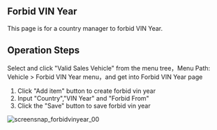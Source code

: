 ## Forbid VIN Year

This page is for a country manager to forbid VIN Year.

## Operation Steps
Select and click "Valid Sales Vehicle" from the menu tree，Menu Path: Vehicle > Forbid VIN Year menu，and get into Forbid VIN Year page

1. Click "Add item" button to create forbid vin year
2. Input "Country","VIN Year" and "Forbid From"
3. Click the "Save" button to save forbid vin year

![screensnap_forbidvinyear_00](https://github.com/grantpanda/gitbook_ArbeitBuch/raw/master/.gitbook/assets/screensnap_forbidvinyear_00.jpg)